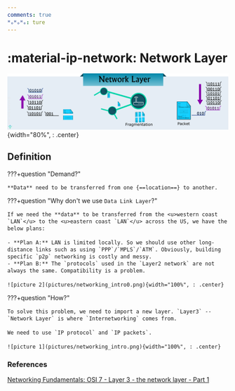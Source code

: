 ```yaml
---
comments: true
ᴴₒᴴₒᴴₒ: ture
---
```


# **:material-ip-network: Network Layer**

![picture 1](pictures/Network%20Layer.png){width="80%", : .center} 


## **Definition**

???+question "Demand?"

    **Data** need to be transferred from one {==location==} to another.

???+question "Why don't we use `Data Link Layer`?"

    If we need the **data** to be transferred from the <u>western coast `LAN`</u> to the <u>eastern coast `LAN`</u> across the US, we have the below plans:
    
    - **Plan A:** LAN is limited locally. So we should use other long-distance links such as using `PPP`/`MPLS`/`ATM`. Obviously, building specific `p2p` networking is costly and messy. 
    - **Plan B:** The `protocols` used in the `Layer2 network` are not always the same. Compatibility is a problem.

    ![picture 2](pictures/networking_intro0.png){width="100%", : .center}    

???+question "How?"

    To solve this problem, we need to import a new layer. `Layer3` -- `Network Layer` is where `Internetworking` comes from. 
    
    We need to use `IP protocol` and `IP packets`.

    ![picture 1](pictures/networking_intro.png){width="100%", : .center}



### **References**

[Networking Fundamentals: OSI 7 - Layer 3 - the network layer - Part 1](https://www.youtube.com/watch?v=WAZxo2ObFIw&list=PLTk5ZYSbd9Mi_ya5tVFD8NFfU1YZOyml1&index=7)
